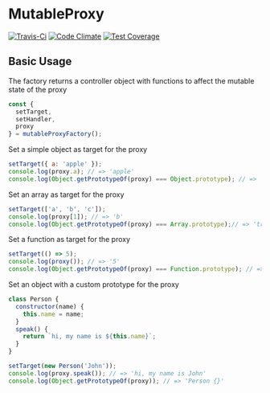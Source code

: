 # MutableProxy

[![Travis-Ci](https://travis-ci.org/Griffingj/mutable-proxy.svg?branch=master)](https://travis-ci.org/Griffingj/mutable-proxy.svg?branch=master)
[![Code Climate](https://codeclimate.com/github/Griffingj/mutable-proxy/badges/gpa.svg)](https://codeclimate.com/github/Griffingj/mutable-proxy)
[![Test Coverage](https://codeclimate.com/github/Griffingj/mutable-proxy/badges/coverage.svg)](https://codeclimate.com/github/Griffingj/mutable-proxy/coverage)
## Basic Usage

The factory returns a controller object with functions to affect the mutable state of the proxy

```javascript
const {
  setTarget,
  setHandler,
  proxy
} = mutableProxyFactory();
```

Set a simple object as target for the proxy

```javascript
setTarget({ a: 'apple' });
console.log(proxy.a); // => 'apple'
console.log(Object.getPrototypeOf(proxy) === Object.prototype); // => 'true'
```

Set an array as target for the proxy

```javascript
setTarget(['a', 'b', 'c']);
console.log(proxy[1]); // => 'b'
console.log(Object.getPrototypeOf(proxy) === Array.prototype);// => 'true'
```

Set a function as target for the proxy

```javascript
setTarget(() => 5);
console.log(proxy()); // => '5'
console.log(Object.getPrototypeOf(proxy) === Function.prototype); // => 'true'
```

Set an object with a custom prototype for the proxy

```javascript
class Person {
  constructor(name) {
    this.name = name;
  }
  speak() {
    return `hi, my name is ${this.name}`;
  }
}

setTarget(new Person('John'));
console.log(proxy.speak()); // => 'hi, my name is John'
console.log(Object.getPrototypeOf(proxy)); // => 'Person {}'
```
